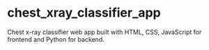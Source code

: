 # chest_xray_classifier_app
Chest x-ray classifier web app built with HTML, CSS, JavaScript for frontend and Python for backend.
